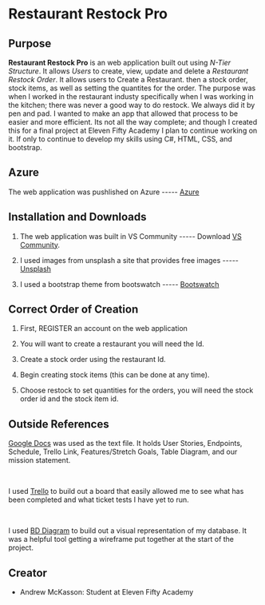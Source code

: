 # Restaurant Restock Pro

## **Purpose**

**Restaurant Restock Pro** is an web application built out using *N-Tier Structure*. It allows *Users* to create, view, update and delete a *Restaurant Restock Order*. 
It allows users to Create a Restaurant. then a stock order, stock items, as well as setting the quantites for the order.  The purpose was when I worked in the restaurant industy
specifically when I was working in the kitchen; there was never a good way to do restock.  We always did it by pen and pad.  I wanted to make an app that allowed that process to 
be easier and more efficient.  Its not all the way complete; and though I created this for a final project at Eleven Fifty Academy I plan to continue working on it.  If only 
to continue to develop my skills using C#, HTML, CSS, and bootstrap.

</hr>

## Azure

The web application was pushlished on Azure ----- [Azure](https://restaurantrestockprowebmvc.azurewebsites.net/)

## Installation and Downloads

1. The web application was built in VS Community ----- Download [VS Community](https://visualstudio.microsoft.com/downloads/).

2. I used images from unsplash a site that provides free images ----- [Unsplash](https://unsplash.com/) 

3. I used a bootstrap theme from bootswatch ----- [Bootswatch](https://bootswatch.com/)

## Correct Order of Creation

1. First, REGISTER an account on the web application

2. You will want to create a restaurant you will need the Id.

3. Create a stock order using the restaurant Id.

4. Begin creating stock items (this can be done at any time).

5. Choose restock to set quantities for the orders, you will need the stock order id and the stock item id.

## Outside References

[Google Docs](https://docs.google.com/document/d/1qoaRRZ5mfcuwCdbJ61uDoIWlXtf9aFVknpXdEal5Agk/edit#heading=h.9561h8mlbskk) was used as the text file.  It holds User Stories, Endpoints, Schedule, Trello Link, Features/Stretch Goals, Table Diagram, and our mission statement.

<br>

I used [Trello](https://trello.com/b/HgoC4JyA/restaurant-restock-pro) to build out a board that easily allowed me to see what has been completed and what ticket tests I have yet to run.

<br>

I used [BD Diagram](https://dbdiagram.io/d/60d48acddd6a5971481df6b5) to build out a visual representation of my database.  It was a helpful tool getting a wireframe put together at the start of the project. 

</hr>

## Creator

* Andrew McKasson: Student at Eleven Fifty Academy

